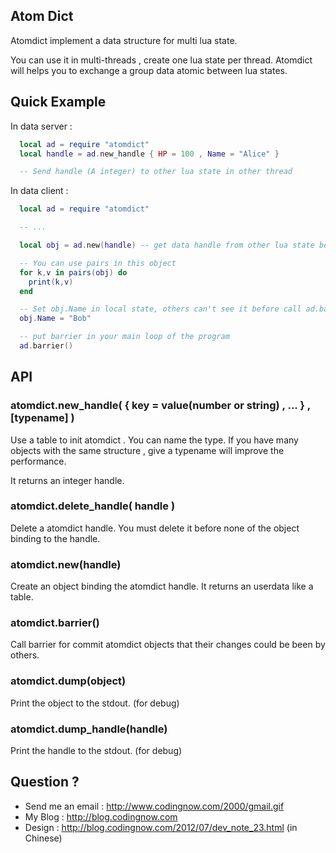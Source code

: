 ## Atom Dict

Atomdict implement a data structure for multi lua state.

You can use it in multi-threads , create one lua state per thread. Atomdict will helps you to exchange a group data atomic between lua states.

## Quick Example

In data server :

```Lua
  local ad = require "atomdict"
  local handle = ad.new_handle { HP = 100 , Name = "Alice" }

  -- Send handle (A integer) to other lua state in other thread
```

In data client :

```Lua
  local ad = require "atomdict"

  -- ...

  local obj = ad.new(handle) -- get data handle from other lua state before.

  -- You can use pairs in this object
  for k,v in pairs(obj) do
    print(k,v)
  end

  -- Set obj.Name in local state, others can't see it before call ad.barrier()
  obj.Name = "Bob"

  -- put barrier in your main loop of the program
  ad.barrier()
```

## API

### atomdict.new_handle( { key = value(number or string) , ... } , [typename] )

  Use a table to init atomdict . You can name the type.
  If you have many objects with the same structure , give a typename will improve the performance.

  It returns an integer handle.

### atomdict.delete_handle( handle )

  Delete a atomdict handle. You must delete it before none of the object binding to the handle.

### atomdict.new(handle)

  Create an object binding the atomdict handle.
  It returns an userdata like a table.

### atomdict.barrier()

  Call barrier for commit atomdict objects that their changes could be been by others.

### atomdict.dump(object)

  Print the object to the stdout. (for debug)

### atomdict.dump_handle(handle) 
  Print the handle to the stdout. (for debug)

## Question ?

* Send me an email : http://www.codingnow.com/2000/gmail.gif
* My Blog : http://blog.codingnow.com
* Design : http://blog.codingnow.com/2012/07/dev_note_23.html (in Chinese)